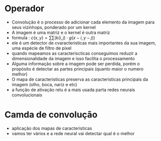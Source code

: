 # Operador
- Convolução é o processo de adicionar cada elemento da imagem para seus vizinhops, ponderado por um kernel
- A imagem é uma matriz e o kernel é outra matriz
- formula : $c(x, y) = \sum \sum (k(i, j) \cdot g(x - i, y - j))$
- ele é um detector de cvaracteristicas mais importantes da sua imagem, uma espécie de filtro de pixel
- quando mapeamos as caracteriscticas conseguimos reduzir a dimensionalidade da imagem e isso facilita o processamento
- Alguma informação sobre a imagem pode ser perdida, porém o propósito é detectar as partes principais (quanto maior o numero melhor)
- O mapa de caracteristicas preserva as caracteristicas principais da imagem (olho, boca, nariz e etc)
- a função de ativação relu é a mais usada parta redes neurais convolucionais

# Camda de convolução
- aplicação dos mapas de caracteristicas
- vamos ter vários e a rede neural vai detectar qual é o melhor